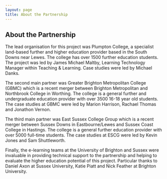 ```yaml
---
layout: page
title: About the Partnership
---
```


## About the Partnership

The lead organisation for this project was Plumpton College, a specialist land-based further and higher education provider based in the South Downs near Lewes. The college has over 1500 further education students. The project was led by James Michael Maltby, Learning Technology Manager within Teaching & Learning. Case studies were led by Michael Danks.

The second main partner was Greater Brighton Metropolitan College (GBMC) which is a recent merger between Brighton Metropolitan and Northbrook College in Worthing. The college is a general further and undergraduate education provider with over 3500 16-18 year old students. The case studies at GBMC were led by Marion Harrison, Rachael Thomas and Jonathon Vernon.

The third main partner was East Sussex College Group which is a recent merger between Sussex Downs in Eastbourne/Lewes and Sussex Coast College in Hastings. The college is a general further education provider with over 5000 full-time students. The case studies at ESCG were led by Kevin Jones and Sam Shuttleworth.

Finally, the e-learning teams at the University of Brighton and Sussex were invaluable in providing technical support to the partnership and helping to evaluate the higher education potential of this project. Particular thanks to Daniel Axon at Sussex University, Katie Piatt and Nick Feather at Brighton University.
